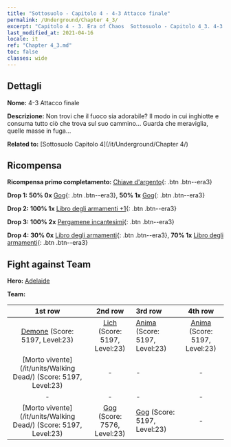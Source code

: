 ```yaml
---
title: "Sottosuolo - Capitolo 4 - 4-3 Attacco finale"
permalink: /Underground/Chapter 4_3/
excerpt: "Capitolo 4 - 3. Era of Chaos  Sottosuolo - Capitolo 4_3. 4-3 Attacco finale"
last_modified_at: 2021-04-16
locale: it
ref: "Chapter 4_3.md"
toc: false
classes: wide
---
```


## Dettagli

 **Nome:** 4-3 Attacco finale

 **Descrizione:** Non trovi che il fuoco sia adorabile? Il modo in cui inghiotte e consuma tutto ciò che trova sul suo cammino... Guarda che meraviglia, quelle masse in fuga...

 **Related to:** [Sottosuolo Capitolo 4](/it/Underground/Chapter 4/)

## Ricompensa

 **Ricompensa primo completamento:** [Chiave d'argento](/it/Items/con_693/){: .btn .btn--era3}

 **Drop 1:** **50% 0x** [Gog](/it/Items/unt_227/){: .btn .btn--era3}, **50% 1x** [Gog](/it/Items/unt_227/){: .btn .btn--era3}

 **Drop 2:** **100% 1x** [Libro degli armamenti +1](/it/Items/mat_25/){: .btn .btn--era3}

 **Drop 3:** **100% 2x** [Pergamene incantesimi](/it/Items/con_694/){: .btn .btn--era3}

 **Drop 4:** **30% 0x** [Libro degli armamenti](/it/Items/mat_18/){: .btn .btn--era3}, **70% 1x** [Libro degli armamenti](/it/Items/mat_18/){: .btn .btn--era3}


## Fight against Team
 **Hero:** [Adelaide](/it/heroes/Adelaide/)

 **Team:**


  | 1st row | 2nd row | 3rd row | 4th row |
  |:----:|:----:|:----|:----:|
  | [Demone](/it/units/Demon/) (Score: 5197, Level:23)  | [Lich](/it/units/Lich/) (Score: 5197, Level:23)  | [Anima](/it/units/Wight/) (Score: 5197, Level:23)  | [Anima](/it/units/Wight/) (Score: 5197, Level:23)  |
  | [Morto vivente](/it/units/Walking Dead/) (Score: 5197, Level:23)  | - | - | - |
  | - | - | - | - |
  | [Morto vivente](/it/units/Walking Dead/) (Score: 5197, Level:23)  | [Gog](/it/units/Gog/) (Score: 7576, Level:23)  | [Gog](/it/units/Gog/) (Score: 5197, Level:23)  | - |



